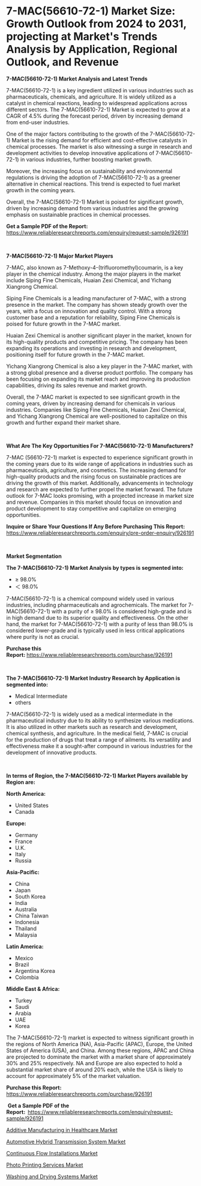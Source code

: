 <p><h1>7-MAC(56610-72-1) Market Size: Growth Outlook from 2024 to 2031, projecting at Market's Trends Analysis by Application, Regional Outlook, and Revenue</h1></p><p><strong>7-MAC(56610-72-1) Market Analysis and Latest Trends</strong></p>
<p><p>7-MAC(56610-72-1) is a key ingredient utilized in various industries such as pharmaceuticals, chemicals, and agriculture. It is widely utilized as a catalyst in chemical reactions, leading to widespread applications across different sectors. The 7-MAC(56610-72-1) Market is expected to grow at a CAGR of 4.5% during the forecast period, driven by increasing demand from end-user industries.</p><p>One of the major factors contributing to the growth of the 7-MAC(56610-72-1) Market is the rising demand for efficient and cost-effective catalysts in chemical processes. The market is also witnessing a surge in research and development activities to develop innovative applications of 7-MAC(56610-72-1) in various industries, further boosting market growth.</p><p>Moreover, the increasing focus on sustainability and environmental regulations is driving the adoption of 7-MAC(56610-72-1) as a greener alternative in chemical reactions. This trend is expected to fuel market growth in the coming years.</p><p>Overall, the 7-MAC(56610-72-1) Market is poised for significant growth, driven by increasing demand from various industries and the growing emphasis on sustainable practices in chemical processes.</p></p>
<p><strong>Get a Sample PDF of the Report:&nbsp;</strong> <a href="https://www.reliableresearchreports.com/enquiry/request-sample/926191">https://www.reliableresearchreports.com/enquiry/request-sample/926191</a></p>
<p>&nbsp;</p>
<p><strong>7-MAC(56610-72-1) Major Market Players</strong></p>
<p><p>7-MAC, also known as 7-Methoxy-4-(trifluoromethyl)coumarin, is a key player in the chemical industry. Among the major players in the market include Siping Fine Chemicals, Huaian Zexi Chemical, and Yichang Xiangrong Chemical.</p><p>Siping Fine Chemicals is a leading manufacturer of 7-MAC, with a strong presence in the market. The company has shown steady growth over the years, with a focus on innovation and quality control. With a strong customer base and a reputation for reliability, Siping Fine Chemicals is poised for future growth in the 7-MAC market.</p><p>Huaian Zexi Chemical is another significant player in the market, known for its high-quality products and competitive pricing. The company has been expanding its operations and investing in research and development, positioning itself for future growth in the 7-MAC market.</p><p>Yichang Xiangrong Chemical is also a key player in the 7-MAC market, with a strong global presence and a diverse product portfolio. The company has been focusing on expanding its market reach and improving its production capabilities, driving its sales revenue and market growth.</p><p>Overall, the 7-MAC market is expected to see significant growth in the coming years, driven by increasing demand for chemicals in various industries. Companies like Siping Fine Chemicals, Huaian Zexi Chemical, and Yichang Xiangrong Chemical are well-positioned to capitalize on this growth and further expand their market share.</p></p>
<p>&nbsp;</p>
<p><strong>What Are The Key Opportunities For 7-MAC(56610-72-1) Manufacturers?</strong></p>
<p><p>7-MAC (56610-72-1) market is expected to experience significant growth in the coming years due to its wide range of applications in industries such as pharmaceuticals, agriculture, and cosmetics. The increasing demand for high-quality products and the rising focus on sustainable practices are driving the growth of this market. Additionally, advancements in technology and research are expected to further propel the market forward. The future outlook for 7-MAC looks promising, with a projected increase in market size and revenue. Companies in this market should focus on innovation and product development to stay competitive and capitalize on emerging opportunities.</p></p>
<p><strong>Inquire or Share Your Questions If Any Before Purchasing This Report:</strong> <a href="https://www.reliableresearchreports.com/enquiry/pre-order-enquiry/926191">https://www.reliableresearchreports.com/enquiry/pre-order-enquiry/926191</a></p>
<p>&nbsp;</p>
<p><strong>Market Segmentation</strong></p>
<p><strong>The 7-MAC(56610-72-1) Market Analysis by types is segmented into:</strong></p>
<p><ul><li>≥ 98.0%</li><li>＜ 98.0%</li></ul></p>
<p><p>7-MAC(56610-72-1) is a chemical compound widely used in various industries, including pharmaceuticals and agrochemicals. The market for 7-MAC(56610-72-1) with a purity of ≥ 98.0% is considered high-grade and is in high demand due to its superior quality and effectiveness. On the other hand, the market for 7-MAC(56610-72-1) with a purity of less than 98.0% is considered lower-grade and is typically used in less critical applications where purity is not as crucial.</p></p>
<p><strong>Purchase this Report:&nbsp;</strong><a href="https://www.reliableresearchreports.com/purchase/926191">https://www.reliableresearchreports.com/purchase/926191</a></p>
<p>&nbsp;</p>
<p><strong>The 7-MAC(56610-72-1) Market Industry Research by Application is segmented into:</strong></p>
<p><ul><li>Medical Intermediate</li><li>others</li></ul></p>
<p><p>7-MAC(56610-72-1) is widely used as a medical intermediate in the pharmaceutical industry due to its ability to synthesize various medications. It is also utilized in other markets such as research and development, chemical synthesis, and agriculture. In the medical field, 7-MAC is crucial for the production of drugs that treat a range of ailments. Its versatility and effectiveness make it a sought-after compound in various industries for the development of innovative products.</p></p>
<p>&nbsp;</p>
<p><strong>In terms of Region, the 7-MAC(56610-72-1) Market Players available by Region are:</strong></p>
<p>
    <p> <strong> North America: </strong>
        <ul>
            <li>United States</li>
            <li>Canada</li>
        </ul>
        </p> 
    <p> <strong> Europe: </strong>
        <ul>
            <li>Germany</li>
            <li>France</li>
            <li>U.K.</li>
            <li>Italy</li>
            <li>Russia</li>
        </ul>
        </p> 
    <p> <strong> Asia-Pacific: </strong>
        <ul>
            <li>China</li>
            <li>Japan</li>
            <li>South Korea</li>
            <li>India</li>
            <li>Australia</li>
            <li>China Taiwan</li>
            <li>Indonesia</li>
            <li>Thailand</li>
            <li>Malaysia</li>
        </ul>
        </p> 
    <p> <strong> Latin America: </strong>
        <ul>
            <li>Mexico</li>
            <li>Brazil</li>
            <li>Argentina Korea</li>
            <li>Colombia</li>
        </ul>
        </p> 
    <p> <strong> Middle East & Africa: </strong>
        <ul>
            <li>Turkey</li>
            <li>Saudi</li>
            <li>Arabia</li>
            <li>UAE</li>
            <li>Korea</li>
        </ul>
    </p>
    </p>
<p><p>The 7-MAC(56610-72-1) market is expected to witness significant growth in the regions of North America (NA), Asia-Pacific (APAC), Europe, the United States of America (USA), and China. Among these regions, APAC and China are projected to dominate the market with a market share of approximately 30% and 25% respectively. NA and Europe are also expected to hold a substantial market share of around 20% each, while the USA is likely to account for approximately 5% of the market valuation.</p></p>
<p><strong>Purchase this Report: </strong><a href="https://www.reliableresearchreports.com/purchase/926191">https://www.reliableresearchreports.com/purchase/926191</a></p>
<p>&nbsp;<strong>Get a Sample PDF of the Report:&nbsp;&nbsp;</strong><a href="https://www.reliableresearchreports.com/enquiry/request-sample/926191">https://www.reliableresearchreports.com/enquiry/request-sample/926191</a></p>
<p><strong></strong></p>
<p><p><a href="https://medium.com/p/09a06159682a/edit">Additive Manufacturing in Healthcare Market</a></p><p><a href="https://github.com/lubmix/Market-Research-Report-List-1/blob/main/automotive-hybrid-transmission-system-market.md">Automotive Hybrid Transmission System Market</a></p><p><a href="https://issuu.com/reportprime-2/docs/continuous-flow-installations-market-size-2030.ppt">Continuous Flow Installations Market</a></p><p><a href="https://medium.com/p/bd854d213d74/edit">Photo Printing Services Market</a></p><p><a href="https://issuu.com/reportprime-2/docs/washing-and-drying-systems-market-size-2030.pptx">Washing and Drying Systems Market</a></p></p>